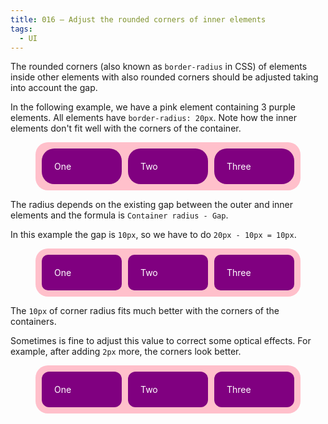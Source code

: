 ```yaml
---
title: 016 — Adjust the rounded corners of inner elements
tags:
  - UI
---
```


The rounded corners (also known as `border-radius` in CSS) of elements inside
other elements with also rounded corners should be adjusted taking into account
the gap.

<!--more -->

In the following example, we have a pink element containing 3 purple elements.
All elements have `border-radius: 20px`. Note how the inner elements don't fit
well with the corners of the container.

<figure>
  <div style="border-radius:20px;padding:10px;background-color:pink;display:flex;gap:10px;">
  <div style="border-radius:20px;padding:20px;background-color:purple;color:white;flex:1">One</div>
  <div style="border-radius:20px;padding:20px;background-color:purple;color:white;flex:1">Two</div>
  <div style="border-radius:20px;padding:20px;background-color:purple;color:white;flex:1">Three</div>
  </div>
</figure>

The radius depends on the existing gap between the outer and inner elements and
the formula is `Container radius - Gap`.

In this example the gap is `10px`, so we have to do `20px - 10px = 10px`.

<figure>
  <div style="border-radius:20px;padding:10px;background-color:pink;display:flex;gap:10px;">
    <div style="border-radius:10px;padding:20px;background-color:purple;color:white;flex:1">One</div>
    <div style="border-radius:10px;padding:20px;background-color:purple;color:white;flex:1">Two</div>
    <div style="border-radius:10px;padding:20px;background-color:purple;color:white;flex:1">Three</div>
  </div>
</figure>

The `10px` of corner radius fits much better with the corners of the containers.

Sometimes is fine to adjust this value to correct some optical effects. For
example, after adding `2px` more, the corners look better.

<figure>
  <div style="border-radius:20px;padding:10px;background-color:pink;display:flex;gap:10px;">
    <div style="border-radius:12px;padding:20px;background-color:purple;color:white;flex:1">One</div>
    <div style="border-radius:12px;padding:20px;background-color:purple;color:white;flex:1">Two</div>
    <div style="border-radius:12px;padding:20px;background-color:purple;color:white;flex:1">Three</div>
  </div>
</figure>
